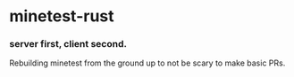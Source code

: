 # minetest-rust
### server first, client second.

Rebuilding minetest from the ground up to not be scary to make basic PRs.